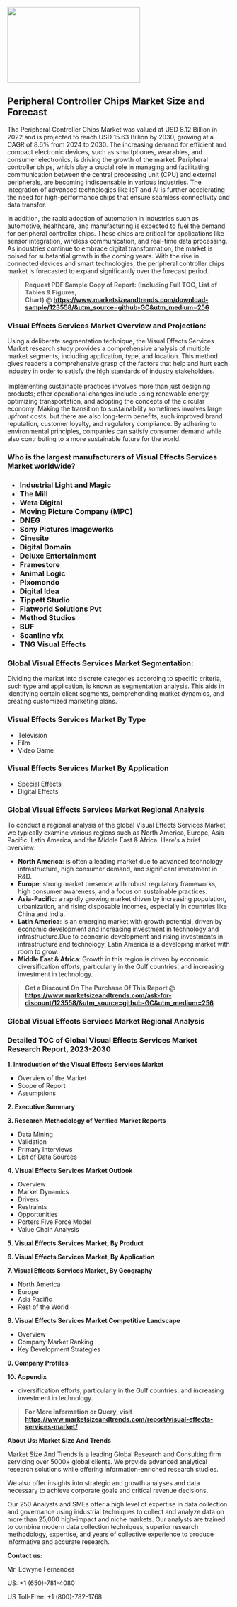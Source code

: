 <p><img class="alignnone size-medium wp-image-20088" src="https://ffe5etoiles.com/wp-content/uploads/2024/12/MST1-300x171.png" alt="" width="300" height="171" /></p><h2>Peripheral Controller Chips Market Size and Forecast</h2><p>The Peripheral Controller Chips Market was valued at USD 8.12 Billion in 2022 and is projected to reach USD 15.63 Billion by 2030, growing at a CAGR of 8.6% from 2024 to 2030. The increasing demand for efficient and compact electronic devices, such as smartphones, wearables, and consumer electronics, is driving the growth of the market. Peripheral controller chips, which play a crucial role in managing and facilitating communication between the central processing unit (CPU) and external peripherals, are becoming indispensable in various industries. The integration of advanced technologies like IoT and AI is further accelerating the need for high-performance chips that ensure seamless connectivity and data transfer.</p><p>In addition, the rapid adoption of automation in industries such as automotive, healthcare, and manufacturing is expected to fuel the demand for peripheral controller chips. These chips are critical for applications like sensor integration, wireless communication, and real-time data processing. As industries continue to embrace digital transformation, the market is poised for substantial growth in the coming years. With the rise in connected devices and smart technologies, the peripheral controller chips market is forecasted to expand significantly over the forecast period.</p></p><blockquote id="" class=""><strong>Request PDF Sample Copy of Report: (Including Full TOC, List of Tables &amp; Figures, Chart)&nbsp;@&nbsp;<strong><a href="https://www.marketsizeandtrends.com/download-sample/123558/&utm_source=github-GC&utm_medium=256" target="_blank">https://www.marketsizeandtrends.com/download-sample/123558/&utm_source=github-GC&utm_medium=256</a></strong></strong></blockquote><h3 id="" class="">Visual Effects Services Market&nbsp;Overview and Projection:</h3><p id="" class="">Using a deliberate segmentation technique, the Visual Effects Services Market research study provides a comprehensive analysis of multiple market segments, including application, type, and location. This method gives readers a comprehensive grasp of the factors that help and hurt each industry in order to satisfy the high standards of industry stakeholders. <br /> <br />Implementing sustainable practices involves more than just designing products; other operational changes include using renewable energy, optimizing transportation, and adopting the concepts of the circular economy. Making the transition to sustainability sometimes involves large upfront costs, but there are also long-term benefits, such improved brand reputation, customer loyalty, and regulatory compliance. By adhering to environmental principles, companies can satisfy consumer demand while also contributing to a more sustainable future for the world.</p><h3 id="" class="">Who is the largest manufacturers of&nbsp;Visual Effects Services Market worldwide?</h3><h3 class=""><p><ul><li>Industrial Light and Magic </li><li> The Mill </li><li> Weta Digital </li><li> Moving Picture Company (MPC) </li><li> DNEG </li><li> Sony Pictures Imageworks </li><li> Cinesite </li><li> Digital Domain </li><li> Deluxe Entertainment </li><li> Framestore </li><li> Animal Logic </li><li> Pixomondo </li><li> Digital Idea </li><li> Tippett Studio </li><li> Flatworld Solutions Pvt </li><li> Method Studios </li><li> BUF </li><li> Scanline vfx </li><li> TNG Visual Effects</li></ul></p></h3><h3 id="" class="">Global&nbsp;Visual Effects Services Market Segmentation:</h3><p id="" class="">Dividing the market into discrete categories according to specific criteria, such type and application, is known as segmentation analysis. This aids in identifying certain client segments, comprehending market dynamics, and creating customized marketing plans.</p><h3 id="" class="">Visual Effects Services Market&nbsp;By Type</h3><p><p><ul><li>Television </li><li> Film </li><li> Video Game</p></li></ul></p></p><h3 id="" class="">Visual Effects Services Market&nbsp;By Application</h3><p class=""><p><ul><li>Special Effects </li><li> Digital Effects</li></ul></p></p><h3 id="" class="">Global Visual Effects Services Market Regional Analysis</h3><p id="" class="">To conduct a regional analysis of the global Visual Effects Services Market, we typically examine various regions such as North America, Europe, Asia-Pacific, Latin America, and the Middle East &amp; Africa. Here's a brief overview:</p><ul><li><strong>North America</strong>: is often a leading market due to advanced technology infrastructure, high consumer demand, and significant investment in R&amp;D.</li><li><strong>Europe</strong>: strong market presence with robust regulatory frameworks, high consumer awareness, and a focus on sustainable practices.</li><li><strong>Asia-Pacific</strong>: a rapidly growing market driven by increasing population, urbanization, and rising disposable incomes, especially in countries like China and India.</li><li><strong>Latin America</strong>: is an emerging market with growth potential, driven by economic development and increasing investment in technology and infrastructure.Due to economic development and rising investments in infrastructure and technology, Latin America is a developing market with room to grow.</li><li><strong>Middle East &amp; Africa</strong>: Growth in this region is driven by economic diversification efforts, particularly in the Gulf countries, and increasing investment in technology.</li></ul><blockquote id="" class=""><strong>Get a Discount On The Purchase Of This Report @ <strong><a href="https://www.marketsizeandtrends.com/ask-for-discount/123558/&utm_source=github-GC&utm_medium=256" target="_blank">https://www.marketsizeandtrends.com/ask-for-discount/123558/&utm_source=github-GC&utm_medium=256</a></strong></strong></blockquote><h3 id="" class="">Global Visual Effects Services Market Regional Analysis</h3><h3 id="" class="">Detailed TOC of Global Visual Effects Services Market Research Report, 2023-2030</h3><p id="" class=""><strong>1. Introduction of the Visual Effects Services Market</strong></p><ul><li>Overview of the Market</li><li>Scope of Report</li><li>Assumptions</li></ul><p id="" class=""><strong>2. Executive Summary</strong></p><p id="" class=""><strong>3. Research Methodology of Verified Market Reports</strong></p><ul><li>Data Mining</li><li>Validation</li><li>Primary Interviews</li><li>List of Data Sources</li></ul><p id="" class=""><strong>4. Visual Effects Services Market Outlook</strong></p><ul><li>Overview</li><li>Market Dynamics</li><li>Drivers</li><li>Restraints</li><li>Opportunities</li><li>Porters Five Force Model</li><li>Value Chain Analysis</li></ul><p id="" class=""><strong>5. Visual Effects Services Market, By Product</strong></p><p id="" class=""><strong>6. Visual Effects Services Market, By Application</strong></p><p id="" class=""><strong>7. Visual Effects Services Market, By Geography</strong></p><ul><li>North America</li><li>Europe</li><li>Asia Pacific</li><li>Rest of the World</li></ul><p id="" class=""><strong>8. Visual Effects Services Market Competitive Landscape</strong></p><ul><li>Overview</li><li>Company Market Ranking</li><li>Key Development Strategies</li></ul><p id="" class=""><strong>9. Company Profiles</strong></p><p id="" class=""><strong>10. Appendix</strong></p><ul><li>diversification efforts, particularly in the Gulf countries, and increasing investment in technology.</li></ul><blockquote id="" class=""><strong>For More Information or Query, visit <strong><strong><a href="https://www.marketsizeandtrends.com/report/visual-effects-services-market/" target="_blank">https://www.marketsizeandtrends.com/report/visual-effects-services-market/</a></strong></strong></strong></blockquote><p id="" class=""><strong>About Us: Market Size And Trends</strong></p><p id="" class="">Market Size And Trends is a leading Global Research and Consulting firm servicing over 5000+ global clients. We provide advanced analytical research solutions while offering information-enriched research studies.</p><p id="" class="">We also offer insights into strategic and growth analyses and data necessary to achieve corporate goals and critical revenue decisions.</p><p id="" class="">Our 250 Analysts and SMEs offer a high level of expertise in data collection and governance using industrial techniques to collect and analyze data on more than 25,000 high-impact and niche markets. Our analysts are trained to combine modern data collection techniques, superior research methodology, expertise, and years of collective experience to produce informative and accurate research.</p><p id="" class=""><strong>Contact us:</strong></p><p id="" class="">Mr. Edwyne Fernandes</p><p id="" class="">US: +1 (650)-781-4080</p><p id="" class="">US Toll-Free: +1 (800)-782-1768</p>
